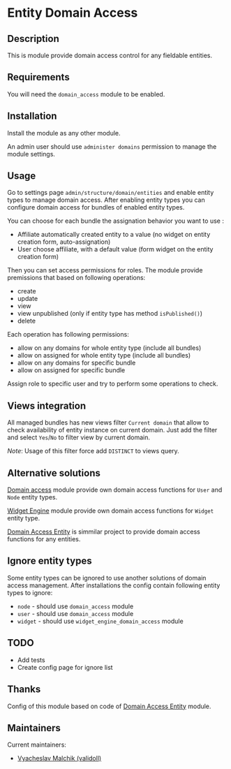 Entity Domain Access
============

Description
-----------

This is module provide domain access control for any fieldable entities.

Requirements
------------
You will need the `domain_access` module to be enabled.

Installation
------------
Install the module as any other module.

An admin user should use `administer domains` permission to manage the module settings.

Usage
-----
Go to settings page `admin/structure/domain/entities` and enable entity types to manage domain access.
After enabling entity types you can configure domain access for bundles of enabled entity types.

You can choose for each bundle the assignation behavior you want to use :

- Affiliate automatically created entity to a value
	(no widget on entity creation form, auto-assignation)
- User choose affiliate, with a default value
	(form widget on the entity creation form)

Then you can set access permissions for roles. The module provide premissions that based on following operations:

- create
- update
- view
- view unpublished (only if entity type has method `isPublished()`)
- delete

Each operation has following permissions:

- allow on any domains for whole entity type (include all bundles)
- allow on assigned for whole entity type (include all bundles)
- allow on any domains for specific bundle
- allow on assigned for specific bundle

Assign role to specific user and try to perform some operations to check.


Views integration
-----------------
All managed bundles has new views filter `Current domain` that allow to check availability of entity instance on current domain. Just add the filter and select `Yes`/`No` to filter view by current domain.

*Note*: Usage of this filter force add `DISTINCT` to views query.

Alternative solutions
---------------------
[Domain access](https://www.drupal.org/project/domain) module provide own domain access functions for `User` and `Node` entity types.

[Widget Engine](https://www.drupal.org/project/widget_engine)  module provide own domain access functions for `Widget` entity type.

[Domain Access Entity](https://www.drupal.org/project/domain_entity) is simmilar project to provide domain access functions for any entities.

Ignore entity types
-------------------
Some entity types can be ignored to use another solutions of domain access management.
After installations the config contain following entity types to ignore:

- `node` - should use `domain_access` module
- `user` - should use `domain_access` module
- `widget` - should use `widget_engine_domain_access` module

TODO
----
- Add tests
- Create config page for ignore list

Thanks
-------
Config of this module based on code of [Domain Access Entity](https://www.drupal.org/project/domain_entity) module.

Maintainers
-----------
Current maintainers:

  * [Vyacheslav Malchik (validoll)](https://www.drupal.org/u/validoll)
